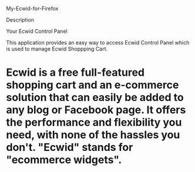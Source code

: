 My-Ecwid-for-Firefox

Description

Your Ecwid Control Panel

This application provides an easy way to access Ecwid Control Panel which is used to manage Ecwid Shoppping Cart.
 
Ecwid is a free full-featured shopping cart and an e-commerce solution that can easily be added to any blog or Facebook page. It offers the performance and flexibility you need, with none of the hassles you don't. "Ecwid" stands for "ecommerce widgets".
====================
